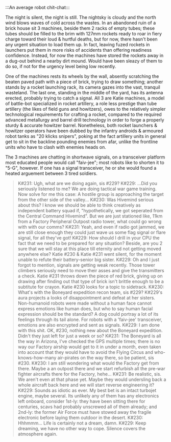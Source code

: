 :::An average robot chit-chat:::

The night is silent, the night is still. The nightsky is cloudy and the north wind blows waves of cold across the wastes. In an abandoned ruin of a brick house sit 3 machines, beside them 2 racks of empty tubes; these tubes should be filled to the brim with 127mm rockets ready to roar in fiery charge toward their loud & hurtful deaths, but for now, there hasn't been any urgent situation to load them up. In fact, leaving fuzed rockets in launchers put them in more risks of accidents than offering readiness confidence. Instead, for now the machines have stored the rockets away in a dug-out behind a nearby dirt mound. Would have been sleazy of them to do so, if not for the urgency level being low recently.

One of the machines rests its wheels by the wall, absently scratching the beaten paved path with a piece of brick, trying to draw something; another stands by a rocket launching rack, its camera gazes into the vast, tranquil wasteland. The last one, standing in the middle of the yard, has its antenna erected, probably trying to catch a signal.
All 3 are Katie machines, a model of battle-bot specialized in rocket artillery, a role less prestige than tube artillery (the likes of field guns and howitzers), owes to the relatively simpler technological requirements for crafting a rocket, compared to the required advanced metallurgy and barrel drill technology in order to forge a properly sturdy & accurate howitzer barrel. 
Nonetheless, both rocket launchers & howitzer operators have been dubbed by the infantry androids & armoured robot tanks as "20 klicks snipers", poking at the fact artillery units in general get to sit in the backline pounding enemies from afar, unlike the frontline units who have to clash with enemies heads on.

The 3 machines are chatting in shortwave signals, on a transceiver platform most educated people would call "faiv-jee"; most robots like to shorten it to "5-G", however. If one has a signal transceiver, he or she would found a heated arguement between 3 tired soldiers.
>K#231: Ugh, what are we doing again, sis #229?
>K#229: ...Did you seriously listened to me? We are doing tactical war game training. Now solve for me this case: A hostile group is approaching the target from the other side of the valley...
>K#230: Was Hivemind serious about this? I know we should be able to think creatively as independent battery squad if, "hypothetically, we got seperated from the Central Command Hivemind". But we are just stationed like, 11km from a Factory Peripheral Outpost radio tower, what could go wrong with with our comms?
>K#231: Yeah, and even if radio got jammed, we are still close enough they could just wave us some flag signal or flare signal, for all they've got!
>K#229: How should I drill in your CPU the fact that we need to be prepared for any situation? Beside, are you 2 sure that we will stay at this place till eternity and not getting moved anywhere else?
Katie #230 & Katie #231 went silent, for the moment unable to refute their battery-senior big sister.
>K#229: Oh and I just forgot to mention, signals are getting weak recently. Those tower climbers seriously need to move their asses and give the transmitters a check.
Katie #231 throws down the piece of red brick, giving up on drawing after finding out that type of brick isn't brittle enough to be a subtitute for crayon.
Katie #230 looks for a topic to sidetrack.
>K#230: What's with the Boneyard expedition recon team, sis #229?
K#229's aura projects a looks of disappointment and defeat at her sisters. Non-humanoid robots were made without a human face cannot express emotions like human does, but who to say human facial expression should be the standard? A dog could portray a lot of its feelings through its tail alone. For robots with a 'faiv-jee' transceiver, emotions are also encrypted and sent as signals.
>K#229: I am done with this shit. OK, #230, nothing new about the Boneyard expedition. Didn't they just left for just a week or so? 
>K#231: The Boneyard is all the way in Arizona, I've checked the GPS multiple times; there is no way our Factory airship would get to it in under a month, even taken into account that they would have to avoid the Flying Circus and who-knows-how-many air-pirates on the way there, so be patient, sis #230.
>K#230: I am still wondering what would the Factory get from there. Maybe a an outpost there and we start refurbish all the pre-war fighter aircrafts there for the Factory, hehe...
>K#231: Be realistic, sis. We aren't even at that phase yet. Maybe they would undersling back a whole aircraft back here and we will start reverse engineering it?
>K#229: Sounds as idiotic as ever. My best bet is an intact turbojet engine, maybe several. Its unlikely any of them has any electronics left onboard, consider 1st-ly: they have been sitting there for centuries, scavs had probably unscrewed all of them already; and 2nd-ly: the former Air Force must have stowed away the fragile electronic before laying them outdoor in the desert.
>K#230: Hhhmmm... Life is certainly not a dream, damn.
>K#229: Keep dreaming, we have no other way to cope.
Silence covers the atmosphere again.
